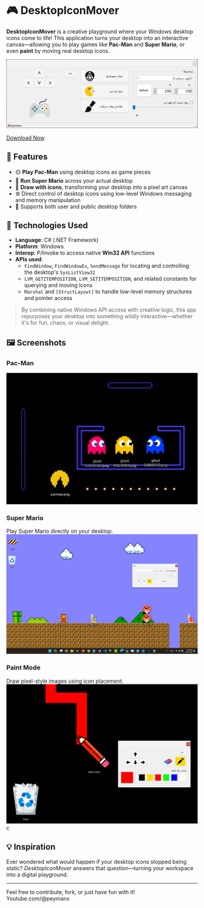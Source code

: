 ﻿# 🎮 DesktopIconMover

**DesktopIconMover** is a creative playground where your Windows desktop icons come to life! This application turns your desktop into an interactive canvas—allowing you to play games like **Pac-Man** and **Super Mario**, or even **paint** by moving real desktop icons.   

![app_window](./Screenshots/app_window.png)

[Download Now](https://github.com/peymanx/DesktopIconMover/releases/download/beta/Desktop.Icon.Mover.X.exe)
## 🧩 Features

- 🟡 **Play Pac-Man** using desktop icons as game pieces  
- 🍄 **Run Super Mario** across your actual desktop  
- 🎨 **Draw with icons**, transforming your desktop into a pixel art canvas  
- ⚙️ Direct control of desktop icons using low-level Windows messaging and memory manipulation  
- 📁 Supports both user and public desktop folders

## 🚀 Technologies Used

- **Language**: C# (.NET Framework)  
- **Platform**: Windows  
- **Interop**: P/Invoke to access native **Win32 API** functions  
- **APIs used**:
  - `FindWindow`, `FindWindowEx`, `SendMessage` for locating and controlling the desktop's `SysListView32`
  - `LVM_GETITEMPOSITION`, `LVM_SETITEMPOSITION`, and related constants for querying and moving icons  
  - `Marshal` and `[StructLayout]` to handle low-level memory structures and pointer access

> By combining native Windows API access with creative logic, this app repurposes your desktop into something wildly interactive—whether it's for fun, chaos, or visual delight.

## 🖼️ Screenshots

### Pac-Man  
![Pacman on Desktop Icons](./Screenshots/shot1_pacman.png)

### Super Mario  
Play Super Mario directly on your desktop.  
![Mario on Desktop Icons](./Screenshots/shot2_mario.png)

### Paint Mode  
Draw pixel-style images using icon placement.  
![Paint Mode](./Screenshots/paint.png)c

## 💡 Inspiration

Ever wondered what would happen if your desktop icons stopped being static? *DesktopIconMover* answers that question—turning your workspace into a digital playground.

---

Feel free to contribute, fork, or just have fun with it!   
Youtube.com/@peymanx
